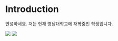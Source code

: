 # Introduction
안녕하세요. 
저는 현재 영남대학교에 재학중인 학생입니다.




<img src="https://img.shields.io/badge/Python-CC6699?style=plastic&logo=Python&logoColor=AAAAAA"/>
<img src="https://img.shields.io/badge/C-A8B9CC?style=plastic&logo=Python&logoColor=000000"/>

